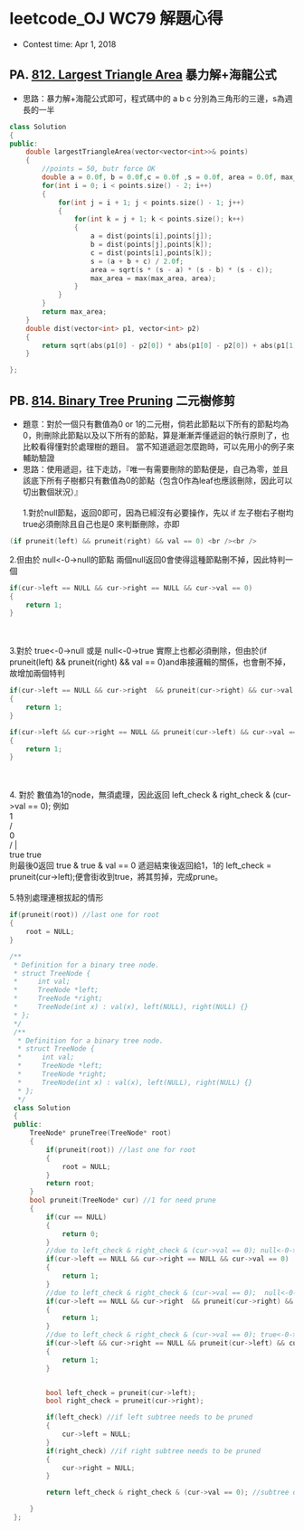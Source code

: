 # leetcode_OJ WC79 解題心得
* Contest time: Apr 1, 2018

## PA. [812. Largest Triangle Area](https://leetcode.com/contest/weekly-contest-79/problems/largest-triangle-area/) 暴力解+海龍公式

* 思路：暴力解+海龍公式即可，程式碼中的 a b c 分別為三角形的三邊，s為週長的一半

```cpp
class Solution
{
public:
    double largestTriangleArea(vector<vector<int>>& points)
    {
        //points = 50, butr force OK
        double a = 0.0f, b = 0.0f,c = 0.0f ,s = 0.0f, area = 0.0f, max_area = 0.0f;
        for(int i = 0; i < points.size() - 2; i++)
        {
            for(int j = i + 1; j < points.size() - 1; j++)
            {
                for(int k = j + 1; k < points.size(); k++)
                {
                    a = dist(points[i],points[j]);
                    b = dist(points[j],points[k]);
                    c = dist(points[i],points[k]);
                    s = (a + b + c) / 2.0f;
                    area = sqrt(s * (s - a) * (s - b) * (s - c));
                    max_area = max(max_area, area);
                }
            }
        }
        return max_area;
    }
    double dist(vector<int> p1, vector<int> p2)
    {
        return sqrt(abs(p1[0] - p2[0]) * abs(p1[0] - p2[0]) + abs(p1[1] - p2[1]) * abs(p1[1] - p2[1]));
    }

};

```
## PB. [814. Binary Tree Pruning](https://leetcode.com/contest/weekly-contest-79/problems/binary-tree-pruning/) 二元樹修剪

* 題意：對於一個只有數值為0 or 1的二元樹，倘若此節點以下所有的節點均為0，則刪除此節點以及以下所有的節點，算是漸漸弄懂遞迴的執行原則了，也比較看得懂對於處理樹的題目。
當不知道遞迴怎麼跑時，可以先用小的例子來輔助驗證
* 思路：使用遞迴，往下走訪，『唯一有需要刪除的節點便是，自己為零，並且該底下所有子樹都只有數值為0的節點（包含0作為leaf也應該刪除，因此可以切出數個狀況）』<br /><br />
1.對於null節點，返回0即可，因為已經沒有必要操作，先以 if 左子樹右子樹均true必須刪除且自己也是0 來判斷刪除，亦即
```cpp
(if pruneit(left) && pruneit(right) && val == 0) <br /><br />
```
2.但由於   null<-0->null的節點 兩個null返回0會使得這種節點刪不掉，因此特判一個
```cpp
if(cur->left == NULL && cur->right == NULL && cur->val == 0)
{
    return 1;
}
```
<br /><br />
3.對於 true<-0->null 或是 null<-0->true 實際上也都必須刪除，但由於(if pruneit(left) && pruneit(right) && val == 0)and串接邏輯的關係，也會刪不掉，故增加兩個特判 <br />
```cpp
if(cur->left == NULL && cur->right  && pruneit(cur->right) && cur->val == 0)
{
    return 1;
}
```
```cpp
if(cur->left && cur->right == NULL && pruneit(cur->left) && cur->val == 0)
{
    return 1;
}
```
<br /><br />
4.
對於 數值為1的node，無須處理，因此返回 left_check & right_check & (cur->val == 0);
例如 <br />
                  1 <br />
                 / <br />
                    0 <br />
              /           | <br />
            true  true <br />
則最後0返回 true & true & val == 0 遞迴結束後返回給1，1的 left_check = pruneit(cur->left);便會街收到true，將其剪掉，完成prune。<br /><br />
5.特別處理連根拔起的情形
```cpp
if(pruneit(root)) //last one for root
{
    root = NULL;
}
```
```cpp
/**
 * Definition for a binary tree node.
 * struct TreeNode {
 *     int val;
 *     TreeNode *left;
 *     TreeNode *right;
 *     TreeNode(int x) : val(x), left(NULL), right(NULL) {}
 * };
 */
 /**
  * Definition for a binary tree node.
  * struct TreeNode {
  *     int val;
  *     TreeNode *left;
  *     TreeNode *right;
  *     TreeNode(int x) : val(x), left(NULL), right(NULL) {}
  * };
  */
 class Solution
 {
 public:
     TreeNode* pruneTree(TreeNode* root)
     {
         if(pruneit(root)) //last one for root
         {
             root = NULL;
         }
         return root;
     }
     bool pruneit(TreeNode* cur) //1 for need prune
     {
         if(cur == NULL)
         {
             return 0;
         }
         //due to left_check & right_check & (cur->val == 0); null<-0->null should also be deleted
         if(cur->left == NULL && cur->right == NULL && cur->val == 0)
         {
             return 1;
         }
         //due to left_check & right_check & (cur->val == 0);  null<-0->true should also be deleted
         if(cur->left == NULL && cur->right  && pruneit(cur->right) && cur->val == 0)
         {
             return 1;
         }
         //due to left_check & right_check & (cur->val == 0); true<-0->null should also be deleted
         if(cur->left && cur->right == NULL && pruneit(cur->left) && cur->val == 0)
         {
             return 1;
         }


         bool left_check = pruneit(cur->left);
         bool right_check = pruneit(cur->right);

         if(left_check) //if left subtree needs to be pruned
         {
             cur->left = NULL;
         }
         if(right_check) //if right subtree needs to be pruned
         {
             cur->right = NULL;
         }

         return left_check & right_check & (cur->val == 0); //subtree only delete for this one

     }
 };

```
